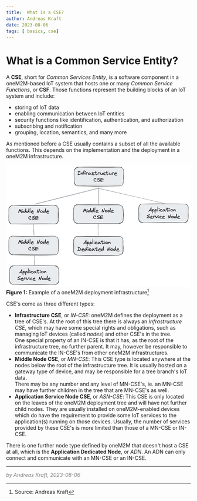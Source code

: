 ```yaml
---
title:  What is a CSE?
author: Andreas Kraft
date: 2023-08-06
tags: [ basics, cse]
---
```


# What is a Common Service Entity?

A **CSE**, short for *Common Services Entity*, is a software component in a oneM2M-based IoT system that hosts one or many *Common Service Functions*, or **CSF**. Those functions represent the building blocks of an IoT system and include:

- storing of IoT data
- enabling communication between IoT entities
- security functions like identification, authentication, and authorization
- subscribing and notification
- grouping, location, semantics, and many more

As mentioned before a CSE usually contains a subset of all the available functions. This depends on the implementation and the deployment in a oneM2M infrastructure. 

![Example of a oneM2M deployment infrastructure](images/oneM2M-Deployment-Infrastructure-Example.png)  
**Figure 1:** Example of a oneM2M deployment infrastructure[^1]

[^1]: Source: Andreas Kraft


CSE's come as three different types:

- **Infrastructure CSE**, or *IN-CSE*: oneM2M defines the deployment as a tree of CSE's. At the root of this tree there is always an *Infrastructure CSE*, which may have some special rights and obligations, such as managing IoT devices (called *nodes*) and other CSE's in the tree.  
  One special property of an IN-CSE is that it has, as the root of the infrastructure tree, no further parent. It may, however be responsible to communicate the IN-CSE's from other oneM2M infrastructures.
- **Middle Node CSE**, or *MN-CSE*: This CSE type is located anywhere at the nodes below the root of the infrastructure tree. It is usually hosted on a gateway type of device, and may be responsible for a tree branch's IoT data.  
  There may be any number and any level of MN-CSE's, ie. an MN-CSE may have further children in the tree that are MN-CSE's as well.
- **Application Service Node CSE**, or *ASN-CSE*: This CSE is only located on the leaves of the oneM2M deployment tree and will have not further child nodes. They are usually installed on oneM2M-enabled devices which do have the requirement to provide some IoT services to the application(s) running on those devices. Usually, the number of services provided by these CSE's is more limited than those of a MN-CSE or IN-CSE.

There is one further node type defined by oneM2M that doesn't host a CSE at all, which is the **Application Dedicated Node**, or *ADN*. An ADN can only connect and communicate with an MN-CSE or an IN-CSE.

---
<span style="color:grey">*by Andreas Kraft, 2023-08-06*</span>
